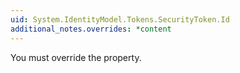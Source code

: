 ```yaml
---
uid: System.IdentityModel.Tokens.SecurityToken.Id
additional_notes.overrides: *content
---
```


<p>You must override the <xref href="System.IdentityModel.Tokens.SecurityToken.Id"></xref> property.</p>


